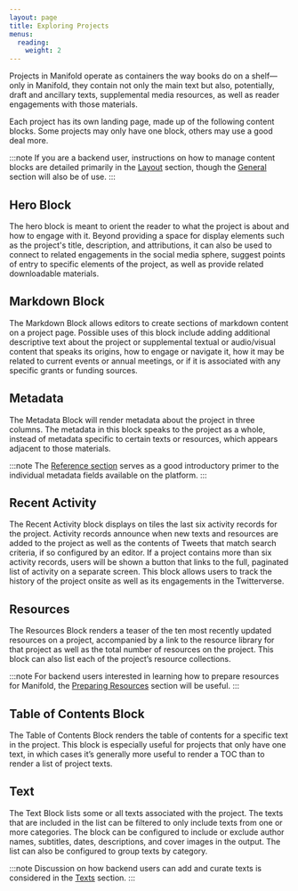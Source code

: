 ```yaml
---
layout: page
title: Exploring Projects
menus:
  reading:
    weight: 2
---
```


Projects in Manifold operate as containers the way books do on a shelf—only in Manifold, they contain not only the main text but also, potentially, draft and ancillary texts, supplemental media resources, as well as reader engagements with those materials.

Each project has its own landing page, made up of the following content blocks. Some projects may only have one block, others may use a good deal more.

:::note
If you are a backend user, instructions on how to manage content blocks are detailed primarily in the <a href="/docs/projects/customizing/layout.html">Layout</a> section, though the <a href="/docs/projects/customizing/general.html">General</a> section will also be of use.
:::

## Hero Block

The hero block is meant to orient the reader to what the project is about and how to engage with it. Beyond providing a space for display elements such as the project's title, description, and attributions, it can also be used to connect to related engagements in the social media sphere, suggest points of entry to specific elements of the project, as well as provide related downloadable materials.   

## Markdown Block

The Markdown Block allows editors to create sections of markdown content on a project page. Possible uses of this block include adding additional descriptive text about the project or supplemental textual or audio/visual content that speaks its origins, how to engage or navigate it, how it may be related to current events or annual meetings, or if it is associated with any specific grants or funding sources.

## Metadata

The Metadata Block will render metadata about the project in three columns. The metadata in this block speaks to the project as a whole, instead of metadata specific to certain texts or resources, which appears adjacent to those materials.

:::note
The <a href="/docs/reference/metadata.html">Reference section</a> serves as a good introductory primer to the individual metadata fields available on the platform.
:::

## Recent Activity

The Recent Activity block displays on tiles the last six activity records for the project. Activity records announce when new texts and resources are added to the project as well as the contents of Tweets that match search criteria, if so configured by an editor. If a project contains more than six activity records, users will be shown a button that links to the full, paginated list of activity on a separate screen. This block allows users to track the history of the project onsite as well as its engagements in the Twitterverse.

## Resources

The Resources Block renders a teaser of the ten most recently updated resources on a project, accompanied by a link to the resource library for that project as well as the total number of resources on the project. This block can also list each of the project’s resource collections.

:::note
For backend users interested in learning how to prepare resources for Manifold, the <a href="/docs/projects/resources.html">Preparing Resources</a> section will be useful.
:::

## Table of Contents Block

The Table of Contents Block renders the table of contents for a specific text in the project. This block is especially useful for projects that only have one text, in which cases it’s generally more useful to render a TOC than to render a list of project texts.

## Text

The Text Block lists some or all texts associated with the project. The texts that are included in the list can be filtered to only include texts from one or more categories. The block can be configured to include or exclude author names, subtitles, dates, descriptions, and cover images in the output. The list can also be configured to group texts by category.

:::note
Discussion on how backend users can add and curate texts is considered in the <a href="/docs/projects/customizing/texts.html">Texts</a> section.
:::

